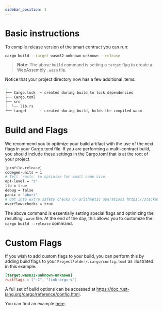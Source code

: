 ```yaml
---
sidebar_position: 1
---
```


# Basic instructions
To compile release version of the smart contract you can run:

```bash
cargo build --target wasm32-unknown-unknown --release
```

> **Note:** The above `build` command is setting a `target` flag to create a WebAssembly `.wasm` file.

Notice that your project directory now has a few additional items:

```bash
.
├── Cargo.lock  ⟵ created during build to lock dependencies
├── Cargo.toml
├── src
│  └── lib.rs
└── target      ⟵ created during build, holds the compiled wasm
```
# Build and Flags
We recommend you to optimize your build artifact with the use of the next flags in your Cargo.toml file. If you are performing a multi-contract build, you should include these settings in the Cargo.toml that is at the root of your project.

```bash
[profile.release]
codegen-units = 1
# Tell `rustc` to optimize for small code size.
opt-level = "z"
lto = true
debug = false
panic = "abort"
# Opt into extra safety checks on arithmetic operations https://stackoverflow.com/a/64136471/249801
overflow-checks = true
```

The above command is essentially setting special flags and optimizing the resulting `.wasm` file. At the end of the day, this allows you to customize the `cargo build --release` command.

# Custom Flags
If you wish to add custom flags to your build, you can perform this by adding build flags to your `ProjectFolder/.cargo/config.toml` as illustrated in this example.

```toml
[target.wasm32-unknown-unknown]
rustflags = ["-C", "link-arg=-s"]
```

A full set of build options can be accessed at https://doc.rust-lang.org/cargo/reference/config.html.


You can find an example [here](https://github.com/near/near-sdk-rs/blob/05e4539a8f3db86dd43b768ee9660dd4c8e7ea5c/examples/fungible-token/.cargo/config.toml).
